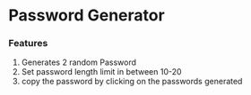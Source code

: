 # Password Generator
### Features
1. Generates 2 random Password
2. Set password length limit in between 10-20
3. copy the password by clicking on the passwords generated

